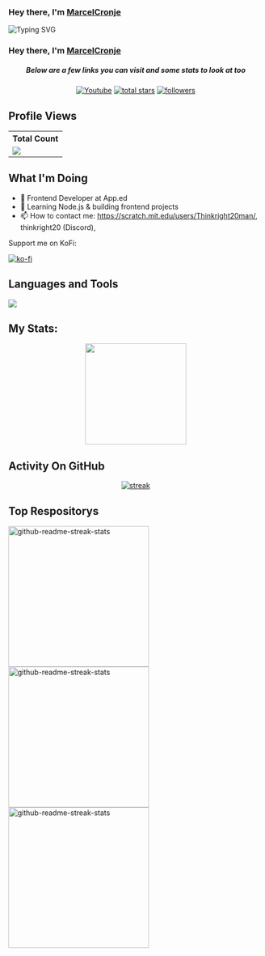 <h3 align="left">Hey there, I'm <a href="https://github.com/MarcelCronje">MarcelCronje</a></h3>
<p align="left">
<img src="https://readme-typing-svg.demolab.com?font=roboto&pause=1000&color=0969DA&random=false&width=440&height=45&lines=Frontend+Web+And+App+Developer+At+App.ed;5+%2B+Years+Of++Coding+Experience;Experienced+UI%2FUX+Designer;Always+Building%2FLearning+New+Things" alt="Typing SVG" />
</p>

<h3 align="left">Hey there, I'm <a href="https://github.com/MarcelCronje">MarcelCronje</a></h3>
<h5 align="center">Below are a few links you can visit and some stats to look at too</h5>

<p align="center">
  <a href="https://www.youtube.com/c/Thinkright20"><img alt="Youtube" title="Youtube" src="https://img.shields.io/badge/-Youtube-FF0000?style=for-the-badge&logo=youtube&logoColor=white"/></a>
<a href="https://github.com/Thinkright20?tab=repositories&sort=stargazers">
    <img alt="total stars" title="Total stars on GitHub" src="https://custom-icon-badges.demolab.com/github/stars/MarcelCronje?color=B8B92B&style=for-the-badge&labelColor=959532&logo=star"/></a>
   <a href="https://github.com/marcelcronje"><img alt="followers" title="Follow me on Github" src="https://img.shields.io/github/followers/marcelcronje?color=236ad3&style=for-the-badge&logo=github&label=Follow"/></a>
 </p>
 
## Profile Views


  <table>
    <tr>
      <th>Total Count</th>
    </tr>
    <tr>
      <td>
         <a href="https://github.com/marcelcronje"> <img src="https://komarev.com/ghpvc/?username=marcelcronje&style=for-the-badge&color=brightgreen"> </a>
      </td>
    </tr>
  </table>

## What I'm Doing

- 🔭 Frontend Developer at App.ed
- 🌱 Learning Node.js & building frontend projects
- 📫 How to contact me: https://scratch.mit.edu/users/Thinkright20man/, thinkright20 (Discord), 

Support me on KoFi:

[![ko-fi](https://ko-fi.com/img/githubbutton_sm.svg)](https://ko-fi.com/A0A7JKG27)

## Languages and Tools

<p align="left"> <a href="https://github.com/marcelcronje"><img src="https://skillicons.dev/icons?i=vscode,git,github,gitlab,postman,StackOverflow,mysql,css,sass,gulp,html,js,nodejs,react,angular"> </a> </p>

## My Stats:
<p align="center">
<img height="200px" src="https://github-readme-stats.vercel.app/api?username=MarcelCronje&hide_border=true&show_icons=true&count_private=true&theme=gruvbox&bg_color=151515">
</p>

## Activity On GitHub

<p align="center">
  <a href="https://github.com/MarcelCronje">      
<img title="stats" alt="streak" src="https://github-readme-streak-stats.herokuapp.com/?user=MarcelCronje&theme=dark&hide_border=true&stroke=f53b3b"/>
</a> 
</p>

## Top Respositorys
  <p align="left">
     <a href="https://github.com/Thinkright20/Profile-Badges"><img width="278" src="https://denvercoder1-github-readme-stats.vercel.app/api/pin/?username=marcelcronje&repo=Profile-Badges&theme=react&bg_color=1F222E&title_color=F8D866&hide_border=true&icon_color=F8D866&show_icons=false" alt="github-readme-streak-stats"></a>
    <a href="https://github.com/Thinkright20/IP-Finder"><img width="278" src="https://denvercoder1-github-readme-stats.vercel.app/api/pin/?username=Thinkright20&repo=IP-Finder&theme=react&bg_color=1F222E&title_color=F8D866&hide_border=true&icon_color=F8D866&show_icons=false" alt="github-readme-streak-stats"></a>
   <a href="https://github.com/ChatCool-Inc/chatcool"><img width="278" src="https://denvercoder1-github-readme-stats.vercel.app/api/pin/?username=ChatCool-Inc&repo=chatcool&theme=react&bg_color=1F222E&title_color=F8D866&hide_border=true&icon_color=F8D866&show_icons=false" alt="github-readme-streak-stats"></a>
  </p>
